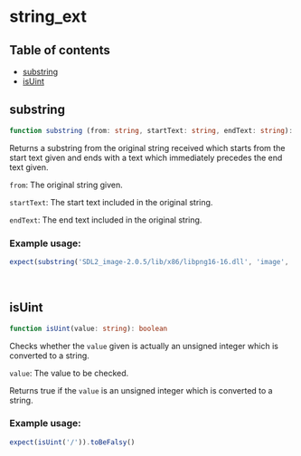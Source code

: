# string_ext

## Table of contents
- [substring](https://github.com/ii887522/hydro/blob/master/docs/functions/string_ext.md#substring)
- [isUint](https://github.com/ii887522/hydro/blob/master/docs/functions/string_ext.md#isUint)

## **substring**
```ts
function substring (from: string, startText: string, endText: string): string
```
Returns a substring from the original string received which starts from the start text given and ends with a text which immediately precedes the end text given.

`from`: The original string given.

`startText`: The start text included in the original string.

`endText`: The end text included in the original string.

### **Example usage:**
```ts
expect(substring('SDL2_image-2.0.5/lib/x86/libpng16-16.dll', 'image', '.dll')).toBe('image-2.0.5/lib/x86/libpng16-16')
```
<br />

## **isUint**
```ts
function isUint(value: string): boolean
```
Checks whether the `value` given is actually an unsigned integer which is converted to a string.

`value`: The value to be checked.

Returns true if the `value` is an unsigned integer which is converted to a string.

### **Example usage:**
```ts
expect(isUint('/')).toBeFalsy()
```
<br />
